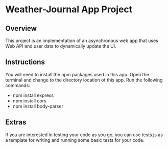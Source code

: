 # Weather-Journal App Project

## Overview
This project is an implementation of an asynchronous web app that uses Web API and user data to dynamically update the UI. 

## Instructions
You will need to install the npm packages used in this app. Open the terminal and change to the directory location of this app. Run the following commands:
- npm install express
- npm install cors
- npm install body-parser

## Extras
If you are interested in testing your code as you go, you can use tests.js as a template for writing and running some basic tests for your code.

